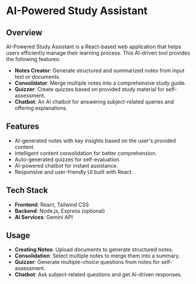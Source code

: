 # AI-Powered Study Assistant

## Overview
AI-Powered Study Assistant is a React-based web application that helps users efficiently manage their learning process. This AI-driven tool provides the following features:
- **Notes Creator**: Generate structured and summarized notes from input text or documents.
- **Consolidator**: Merge multiple notes into a comprehensive study guide.
- **Quizzer**: Create quizzes based on provided study material for self-assessment.
- **Chatbot**: An AI chatbot for answering subject-related queries and offering explanations.

## Features
- AI-generated notes with key insights based on the user's provided content.
- Intelligent content consolidation for better comprehension.
- Auto-generated quizzes for self-evaluation.
- AI-powered chatbot for instant assistance.
- Responsive and user-friendly UI built with React.

## Tech Stack
- **Frontend**: React, Tailwind CSS
- **Backend**: Node.js, Express (optional)
- **AI Services**: Gemini API


## Usage
- **Creating Notes**: Upload documents to generate structured notes.
- **Consolidation**: Select multiple notes to merge them into a summary.
- **Quizzer**: Generate multiple-choice questions from notes for self-assessment.
- **Chatbot**: Ask subject-related questions and get AI-driven responses.


